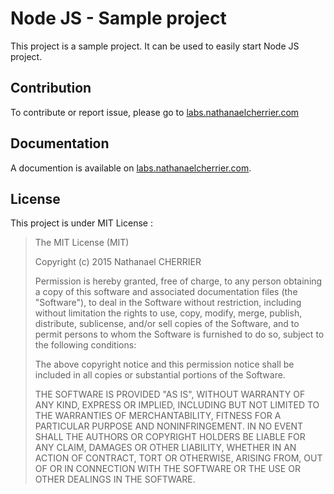 # Node JS - Sample project

This project is a sample project. It can be used to easily start Node JS project.

## Contribution

To contribute or report issue, please go to [labs.nathanaelcherrier.com][project]

## Documentation 

A documention is available on [labs.nathanaelcherrier.com][wiki].

## License

This project is under MIT License :

> The MIT License (MIT)
>
> Copyright (c) 2015 Nathanael CHERRIER
>
> Permission is hereby granted, free of charge, to any person obtaining a copy
> of this software and associated documentation files (the "Software"), to deal
> in the Software without restriction, including without limitation the rights
> to use, copy, modify, merge, publish, distribute, sublicense, and/or sell
> copies of the Software, and to permit persons to whom the Software is
> furnished to do so, subject to the following conditions:
>
> The above copyright notice and this permission notice shall be included in all
> copies or substantial portions of the Software.
>
> THE SOFTWARE IS PROVIDED "AS IS", WITHOUT WARRANTY OF ANY KIND, EXPRESS OR
> IMPLIED, INCLUDING BUT NOT LIMITED TO THE WARRANTIES OF MERCHANTABILITY,
> FITNESS FOR A PARTICULAR PURPOSE AND NONINFRINGEMENT. IN NO EVENT SHALL THE
> AUTHORS OR COPYRIGHT HOLDERS BE LIABLE FOR ANY CLAIM, DAMAGES OR OTHER
> LIABILITY, WHETHER IN AN ACTION OF CONTRACT, TORT OR OTHERWISE, ARISING FROM,
> OUT OF OR IN CONNECTION WITH THE SOFTWARE OR THE USE OR OTHER DEALINGS IN THE
> SOFTWARE.


[wiki]: http://labs.nathanaelcherrier.com/mindsers/nodejs-sampleproject/wikis/home
[project]: http://labs.nathanaelcherrier.com/mindsers/nodejs-sampleproject